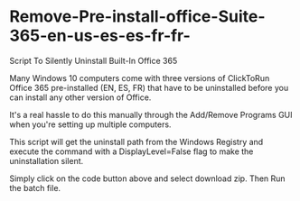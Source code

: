 # Remove-Pre-install-office-Suite-365-en-us-es-es-fr-fr-
Script To Silently Uninstall Built-In Office 365

Many Windows 10 computers come with three versions of ClickToRun Office 365 pre-installed (EN, ES, FR) that have to be uninstalled before you can install any other version of Office.

It's a real hassle to do this manually through the Add/Remove Programs GUI when you're setting up multiple computers.

This script will get the uninstall path from the Windows Registry and execute the command with a DisplayLevel=False flag to make the uninstallation silent. 

Simply click on the code button above and select download zip. Then Run the batch file.

